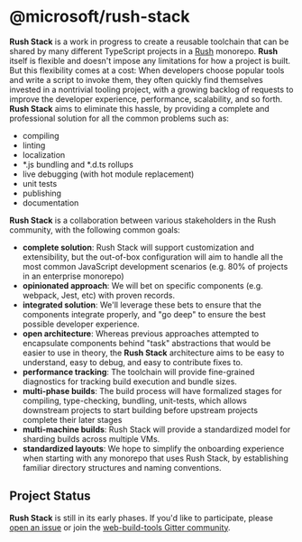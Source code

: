 # @microsoft/rush-stack

**Rush Stack** is a work in progress to create a reusable toolchain that can be shared by many
different TypeScript projects in a [Rush](https://rushjs.io) monorepo.  **Rush** itself is flexible
and doesn't impose any limitations for how a project is built.  But this flexibility comes at a cost:
When developers choose popular tools and write a script to invoke them, they often quickly
find themselves invested in a nontrivial tooling project, with a growing backlog of requests to
improve the developer experience, performance, scalability, and so forth.  **Rush Stack** aims to
eliminate this hassle, by providing a complete and professional solution for all the common problems such as:

- compiling
- linting
- localization
- *.js bundling and *.d.ts rollups
- live debugging (with hot module replacement)
- unit tests
- publishing
- documentation

**Rush Stack** is a collaboration between various stakeholders in the Rush community,
with the following common goals:

- **complete solution**: Rush Stack will support customization and extensibility, but the out-of-box configuration will aim to handle all the most common JavaScript development scenarios (e.g. 80% of projects in an enterprise monorepo)
- **opinionated approach**: We will bet on specific components (e.g. webpack, Jest, etc) with proven records.
- **integrated solution**: We'll leverage these bets to ensure that the components integrate properly, and "go deep" to ensure the best possible developer experience.
- **open architecture**: Whereas previous approaches attempted to encapsulate components behind "task" abstractions that would be easier to use in theory, the **Rush Stack** architecture aims to be easy to understand, easy to debug, and easy to contribute fixes to.
- **performance tracking**: The toolchain will provide fine-grained diagnostics for tracking build execution and bundle sizes.
- **multi-phase builds**: The build process will have formalized stages for compiling, type-checking, bundling, unit-tests, which allows downstream projects to start building before upstream projects complete their later stages
- **multi-machine builds**: Rush Stack will provide a standardized model for sharding builds across multiple VMs.
- **standardized layouts**: We hope to simplify the onboarding experience when starting with any monorepo that uses Rush Stack, by establishing familiar directory structures and naming conventions.

## Project Status

**Rush Stack** is still in its early phases.  If you'd like to participate, please [open an issue](https://github.com/Microsoft/web-build-tools/issues) or join the [web-build-tools Gitter community](https://gitter.im/web-build-tools/web-build-tools).
